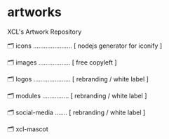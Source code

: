 # artworks
XCL's Artwork Repository

🗂 icons ...................... [ nodejs generator for iconify ]

🗂 images .................. [ free copyleft ]

🗂 logos ..................... [ rebranding / white label ]

🗂 modules ............... [ rebranding / white label ]

🗂 social-media ....... [ rebranding / white label ]

🗂 xcl-mascot
